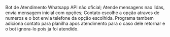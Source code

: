 Bot de Atendimento Whatsapp API não oficial;
Atende mensagens nao lidas, envia mensagem inicial com opções;
Contato escolhe a opção atraves de numeros e o bot envia telefone da opção escolhida.
Programa tambem adiciona contato para planilha apos atendimento para o caso dele retornar e o bot ignora-lo pois ja foi atendido.
